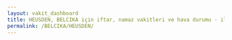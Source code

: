 ```yaml
---
layout: vakit_dashboard
title: HEUSDEN, BELCIKA için iftar, namaz vakitleri ve hava durumu - ilçe/eyalet seç
permalink: /BELCIKA/HEUSDEN/
---
```


<script type="text/javascript">
  var GLOBAL_COUNTRY = 'BELCIKA';
  var GLOBAL_CITY = 'HEUSDEN';
  var GLOBAL_STATE = '';
  var lat = 72;
  var lon = 21;
</script>
